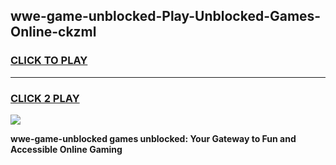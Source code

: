 
## wwe-game-unblocked-Play-Unblocked-Games-Online-ckzml
<h3>
<a href="https://premium76.site?title=wwe-game-unblocked&ref=25A">CLICK TO PLAY</a></h3>
<hr>

<h3>
<a href="https://premium76.site?title=wwe-game-unblocked&ref=25A">CLICK 2 PLAY</a>
  
</h3>

<a href="https://premium76.site?title=wwe-game-unblocked&ref=25A"><img src="https://clearcache.store/games.png"></a>


**wwe-game-unblocked games unblocked: Your Gateway to Fun and Accessible Online Gaming**
